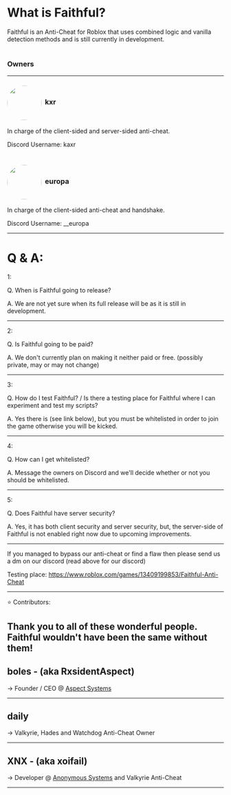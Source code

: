# What is Faithful?

Faithful is an Anti-Cheat for Roblox that uses combined logic and vanilla detection methods and is still currently in development.
#

### Owners
----

### <img src = "https://cdn.discordapp.com/avatars/942405612229259344/20b99fb5c35e2d67a762874ebb5fd69a.webp?size=1024&width=0&height=256" align = "center" height= "80" style="border-radius: 70%;">  kxr
In charge of the client-sided and server-sided anti-cheat.

Discord Username: kaxr

#

### <img src = "https://cdn.discordapp.com/avatars/705491419774845030/62eeb4d9bc5bf39385f255772696c758.webp?size=4096" align = "center" height = "80" style = "border-radius: 50%;">   europa
In charge of the client-sided anti-cheat and handshake.

Discord Username: __europa

----

# Q & A:

1:

Q. When is Faithful going to release?

A. We are not yet sure when its full release will be as it is still in development.

----

2:

Q. Is Faithful going to be paid?

A. We don't currently plan on making it neither paid or free. (possibly private, may or may not change)

----

3:

Q. How do I test Faithful? / Is there a testing place for Faithful where I can experiment and test my scripts?

A. Yes there is (see link below), but you must be whitelisted in order to join the game otherwise you will be kicked.

----

4:

Q. How can I get whitelisted?

A. Message the owners on Discord and we'll decide whether or not you should be whitelisted.

----

5:

Q. Does Faithful have server security?

A. Yes, it has both client security and server security, but, the server-side of Faithful is not enabled right now due to upcoming improvements.

----

If you managed to bypass our anti-cheat or find a flaw then please send us a dm on our discord (read above for our discord)

Testing place: https://www.roblox.com/games/13409199853/Faithful-Anti-Cheat

----

⭐ Contributors:

Thank you to all of these wonderful people. Faithful wouldn't have been the same without them!
----

boles - (aka RxsidentAspect)
----
-> Founder / CEO @ [Aspect Systems](https://www.aspectsystems.dev/)

----

daily
----
-> Valkyrie, Hades and Watchdog Anti-Cheat Owner

----

XNX - (aka xoifail)
----
-> Developer @ [Anonymous Systems](https://anonymous-systems.xyz/) and Valkyrie Anti-Cheat

----
